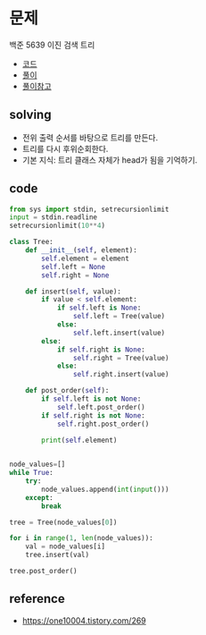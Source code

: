 # 문제
백준 5639 이진 검색 트리

- [코드](##code)
- [풀이](##solving)
- [풀이참고](##link)
 
## solving
- 전위 출력 순서를 바탕으로 트리를 만든다.
- 트리를 다시 후위순회한다. 
- 기본 지식: 트리 클래스 자체가 head가 됨을 기억하기.

## code

```python
from sys import stdin, setrecursionlimit
input = stdin.readline
setrecursionlimit(10**4)

class Tree:
    def __init__(self, element):
        self.element = element
        self.left = None
        self.right = None

    def insert(self, value):
        if value < self.element:
            if self.left is None:
                self.left = Tree(value)
            else:
                self.left.insert(value)
        else:
            if self.right is None:
                self.right = Tree(value)
            else:
                self.right.insert(value)

    def post_order(self):
        if self.left is not None:
            self.left.post_order()
        if self.right is not None:
            self.right.post_order()

        print(self.element)
        

node_values=[]
while True:
    try:
        node_values.append(int(input()))
    except:
        break

tree = Tree(node_values[0])

for i in range(1, len(node_values)):
    val = node_values[i]
    tree.insert(val)

tree.post_order()
```

## reference
- https://one10004.tistory.com/269

